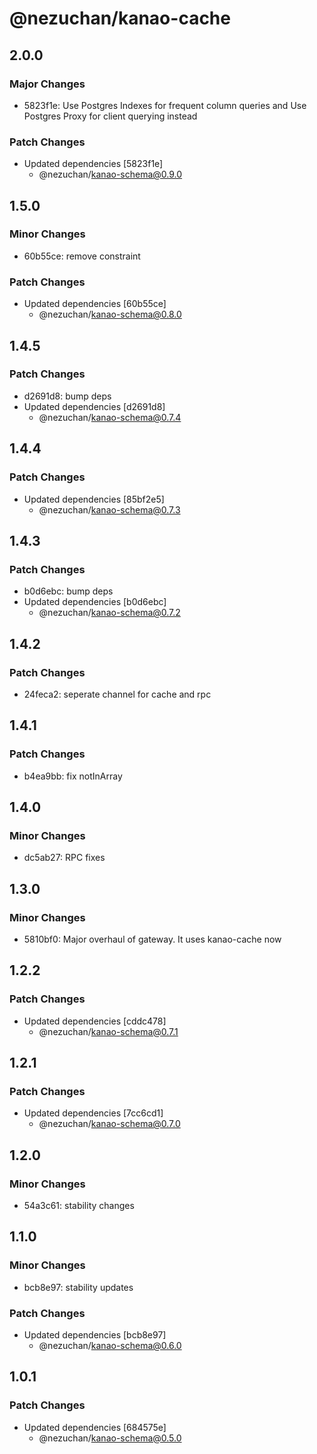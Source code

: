# @nezuchan/kanao-cache

## 2.0.0

### Major Changes

- 5823f1e: Use Postgres Indexes for frequent column queries and Use Postgres Proxy for client querying instead

### Patch Changes

- Updated dependencies [5823f1e]
  - @nezuchan/kanao-schema@0.9.0

## 1.5.0

### Minor Changes

- 60b55ce: remove constraint

### Patch Changes

- Updated dependencies [60b55ce]
  - @nezuchan/kanao-schema@0.8.0

## 1.4.5

### Patch Changes

- d2691d8: bump deps
- Updated dependencies [d2691d8]
  - @nezuchan/kanao-schema@0.7.4

## 1.4.4

### Patch Changes

- Updated dependencies [85bf2e5]
  - @nezuchan/kanao-schema@0.7.3

## 1.4.3

### Patch Changes

- b0d6ebc: bump deps
- Updated dependencies [b0d6ebc]
  - @nezuchan/kanao-schema@0.7.2

## 1.4.2

### Patch Changes

- 24feca2: seperate channel for cache and rpc

## 1.4.1

### Patch Changes

- b4ea9bb: fix notInArray

## 1.4.0

### Minor Changes

- dc5ab27: RPC fixes

## 1.3.0

### Minor Changes

- 5810bf0: Major overhaul of gateway. It uses kanao-cache now

## 1.2.2

### Patch Changes

- Updated dependencies [cddc478]
  - @nezuchan/kanao-schema@0.7.1

## 1.2.1

### Patch Changes

- Updated dependencies [7cc6cd1]
  - @nezuchan/kanao-schema@0.7.0

## 1.2.0

### Minor Changes

- 54a3c61: stability changes

## 1.1.0

### Minor Changes

- bcb8e97: stability updates

### Patch Changes

- Updated dependencies [bcb8e97]
  - @nezuchan/kanao-schema@0.6.0

## 1.0.1

### Patch Changes

- Updated dependencies [684575e]
  - @nezuchan/kanao-schema@0.5.0
